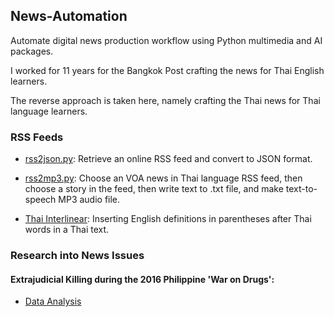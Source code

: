 ## News-Automation
Automate digital news production workflow using Python multimedia and AI packages.

I worked for 11 years for the Bangkok Post crafting the news for Thai English learners.

The reverse approach is taken here, namely crafting the Thai news for Thai language learners. 

### RSS Feeds

- [rss2json.py](https://github.com/jonfernq/News-Automation/blob/main/RSSFeed/rss2json.py): Retrieve an online RSS feed and convert to JSON format.   
- [rss2mp3.py](https://github.com/jonfernq/News-Automation/blob/main/RSSFeed/rss2mp3.py): Choose an VOA news in Thai language RSS feed, then choose a story in the feed, then write text to .txt file, and make text-to-speech MP3 audio file. 

- [Thai Interlinear](https://github.com/jonfernq/News-Automation/tree/main/ThaiInterlinear): Inserting English definitions in parentheses after Thai words in a Thai text.  
  
### Research into News Issues

#### Extrajudicial Killing during the 2016 Philippine 'War on Drugs': 

- [Data Analysis](https://github.com/jonfernq/Extrajudicial-Killing-Philippines)
